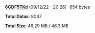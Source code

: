 [**6GDF5TKd**](/data/6GDF5TKd.txt) (09/12/22 - 20:26)- 654 bytes

**Total Datas**: 8047

**Total Size**: 46.29 MB / 46.3 MB